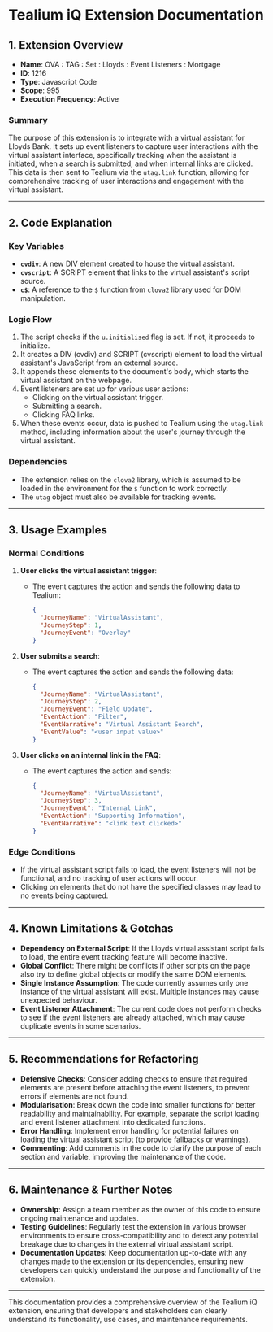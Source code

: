 # Tealium iQ Extension Documentation

## 1. Extension Overview

- **Name**: OVA : TAG : Set : Lloyds : Event Listeners : Mortgage
- **ID**: 1216
- **Type**: Javascript Code
- **Scope**: 995
- **Execution Frequency**: Active

### Summary
The purpose of this extension is to integrate with a virtual assistant for Lloyds Bank. It sets up event listeners to capture user interactions with the virtual assistant interface, specifically tracking when the assistant is initiated, when a search is submitted, and when internal links are clicked. This data is then sent to Tealium via the `utag.link` function, allowing for comprehensive tracking of user interactions and engagement with the virtual assistant.

---

## 2. Code Explanation

### Key Variables
- **`cvdiv`**: A new DIV element created to house the virtual assistant.
- **`cvscript`**: A SCRIPT element that links to the virtual assistant's script source.
- **`c$`**: A reference to the `$` function from `clova2` library used for DOM manipulation.

### Logic Flow
1. The script checks if the `u.initialised` flag is set. If not, it proceeds to initialize.
2. It creates a DIV (cvdiv) and SCRIPT (cvscript) element to load the virtual assistant's JavaScript from an external source.
3. It appends these elements to the document's body, which starts the virtual assistant on the webpage.
4. Event listeners are set up for various user actions:
   - Clicking on the virtual assistant trigger.
   - Submitting a search.
   - Clicking FAQ links.
5. When these events occur, data is pushed to Tealium using the `utag.link` method, including information about the user's journey through the virtual assistant.

### Dependencies
- The extension relies on the `clova2` library, which is assumed to be loaded in the environment for the `$` function to work correctly.
- The `utag` object must also be available for tracking events.

---

## 3. Usage Examples

### Normal Conditions
1. **User clicks the virtual assistant trigger**: 
   - The event captures the action and sends the following data to Tealium:
     ```json
     {
       "JourneyName": "VirtualAssistant",
       "JourneyStep": 1,
       "JourneyEvent": "Overlay"
     }
     ```

2. **User submits a search**:
   - The event captures the action and sends the following data:
     ```json
     {
       "JourneyName": "VirtualAssistant",
       "JourneyStep": 2,
       "JourneyEvent": "Field Update",
       "EventAction": "Filter",
       "EventNarrative": "Virtual Assistant Search",
       "EventValue": "<user input value>"
     }
     ```

3. **User clicks on an internal link in the FAQ**:
   - The event captures the action and sends:
     ```json
     {
       "JourneyName": "VirtualAssistant",
       "JourneyStep": 3,
       "JourneyEvent": "Internal Link",
       "EventAction": "Supporting Information",
       "EventNarrative": "<link text clicked>"
     }
     ```

### Edge Conditions
- If the virtual assistant script fails to load, the event listeners will not be functional, and no tracking of user actions will occur.
- Clicking on elements that do not have the specified classes may lead to no events being captured.

---

## 4. Known Limitations & Gotchas

- **Dependency on External Script**: If the Lloyds virtual assistant script fails to load, the entire event tracking feature will become inactive.
- **Global Conflict**: There might be conflicts if other scripts on the page also try to define global objects or modify the same DOM elements.
- **Single Instance Assumption**: The code currently assumes only one instance of the virtual assistant will exist. Multiple instances may cause unexpected behaviour.
- **Event Listener Attachment**: The current code does not perform checks to see if the event listeners are already attached, which may cause duplicate events in some scenarios.

---

## 5. Recommendations for Refactoring

- **Defensive Checks**: Consider adding checks to ensure that required elements are present before attaching the event listeners, to prevent errors if elements are not found.
- **Modularisation**: Break down the code into smaller functions for better readability and maintainability. For example, separate the script loading and event listener attachment into dedicated functions.
- **Error Handling**: Implement error handling for potential failures on loading the virtual assistant script (to provide fallbacks or warnings).
- **Commenting**: Add comments in the code to clarify the purpose of each section and variable, improving the maintenance of the code.

---

## 6. Maintenance & Further Notes

- **Ownership**: Assign a team member as the owner of this code to ensure ongoing maintenance and updates.
- **Testing Guidelines**: Regularly test the extension in various browser environments to ensure cross-compatibility and to detect any potential breakage due to changes in the external virtual assistant script.
- **Documentation Updates**: Keep documentation up-to-date with any changes made to the extension or its dependencies, ensuring new developers can quickly understand the purpose and functionality of the extension.

--- 

This documentation provides a comprehensive overview of the Tealium iQ extension, ensuring that developers and stakeholders can clearly understand its functionality, use cases, and maintenance requirements.